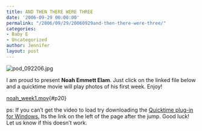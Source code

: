 ```yaml
---
title: AND THEN THERE WERE THREE
date: '2006-09-29 00:00:00'
permalink: "/2006/09/29/20060929and-then-there-were-three/"
categories:
- Baby E
- Uncategorized
author: Jennifer
layout: post
---
```


<img id="image33" alt="pod_092206.jpg" src="http://static.squarespace.com/static/50db6bb3e4b015296cd43789/50dfa5b1e4b0dc6320e0b5ea/50dfa5b1e4b0dc6320e0b604/1160752245000/?format=original" />

I am proud to present **Noah Emmett Elam**. Just click on the linked file below and a quicktime movie will play photos of his first week. Enjoy!

[noah_week1.mov](http://static.squarespace.com/static/50db6bb3e4b015296cd43789/50dfa5b1e4b0dc6320e0b5ea/50dfa5b1e4b0dc6320e0b5f8/1159560349000/?format=original){#p20}

ps: If you can&#8217;t get the video to load try downloading the [Quicktime plug-in for Windows.](http://www.apple.com/quicktime/download/win.html) Its the link on the left of the page after the jump. Good luck! Let us know if this doesn&#8217;t work.
